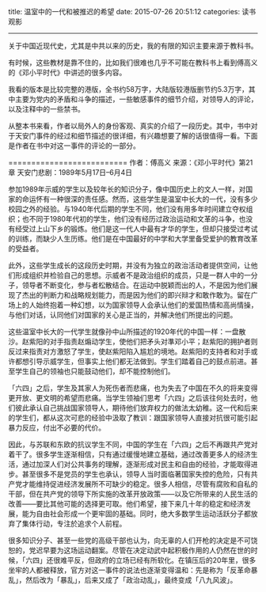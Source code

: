 title: 温室中的一代和被推迟的希望
date: 2015-07-26 20:51:12
categories: 读书观影

---

关于中国近现代史，尤其是中共以来的历史，我的有限的知识主要来源于教科书。


<!--more-->

有时候，这些教材是靠不住的，比如我们很难也几乎不可能在教科书上看到傅高义的《邓小平时代》中讲述的很多内容。

我看的版本是比较完整的港版，全书约58万字，大陆版较港版删节约5.3万字，其中主要为党内的矛盾和斗争的描述，一些敏感事件的细节介绍，对领导人的评论，以及注释中的一些禁书。

从整本书来看，作者以局外人的身份客观、真实的介绍了一段历史。其中，书中对于天安门事件的经过和细节描述的很详细，有兴趣想要了解的话很值得一看。下面是作者在书中对这一事件的评论的一部分。

==========================
作者：傅高义
来源：《邓小平时代》第21章 天安门悲剧：1989年5月17日–6月4日

参加1989年示威的学生以及较年长的知识分子，像中国历史上的文人一样，对国家的命运怀有一种很深的责任感。然而，这些学生是温室中长大的一代，没有多少校园之外的经验。与1940年代后期的学生不同，他们没有用多年时间建立夺权组织；也不同于1980年代初的学生，他们没有经历过政治运动和文革的斗争，也没有经受过上山下乡的锻炼。他们是这一代人中最有才华的学生，但却只接受过考试的训练，而缺少人生历练。他们是在中国最好的中学和大学里备受爱护的教育改革的受益者。

此外，这些学生成长的这段历史时期，并没有为独立的政治活动者提供空间，让他们形成组织并检验自己的思想。示威者不是政治组织的成员，只是一群人中的一分子，领导者不断变化，参与者松散结合。在运动中脱颖而出的人，不是因为他们展现了杰出的判断力和战略规划能力，而是因为他们的即兴辩才和敢作敢为。留在广场上的人始终抱着一种幻想，以为国家领导人会承认他们的爱国热情和高尚情操，与他们对话，认同他们对国家的关心是正当的，并解决他们所提出的问题。

这些温室中长大的一代学生就像孙中山所描述的1920年代的中国一样：一盘散沙。赵紫阳的对手指责赵煽动学生，使他们把矛头对準邓小平；赵紫阳的拥护者则反过来指责对方激怒了学生，使赵紫阳陷入尴尬的境地。赵紫阳的支持者和对手或许都想引导示威学生，但事实上他们都无法做到。学生们踏着自己的鼓点前进。甚至学生自己的领袖也只能鼓动他们，却不能控制他们。

「六四」之后，学生及其家人为死伤者而悲痛，也为失去了中国在不久的将来变得更开放、更文明的希望而悲痛。当学生领袖们思考「六四」之后该往何处去时，他们彼此承认自己挑战国家领导人，期待他们放弃权力的做法太幼稚。这一代和后来的学生们，都从这次可悲的经验中汲取了教训：跟国家领导人直接对抗很可能引起暴力反应，付出不必要的代价。

因此，与苏联和东欧的抗议学生不同，中国的学生在「六四」之后不再跟共产党对着干了。很多学生逐渐相信，只有通过缓慢地建立基础，通过改善更多人的经济生活，通过加深人们对公共事务的理解，逐渐形成对民主和自由的经验，才能取得进步。甚至很多不是党员的学生也承认，领导人当时面临著国家失控的危险，只有共产党才能维持促进经济发展所不可缺少的稳定。很多人相信，尽管有腐败和自私的干部，但在共产党的领导下所实施的改革开放政策——以及它所带来的人民生活的改善——要比其他可能的选择更可取。他们希望，接下来几十年的稳定和经济发展，能为自由社会形成一个更牢固的基础。同时，绝大多数学生运动活跃分子都放弃了集体行动，专注於追求个人前程。

很多知识分子、甚至一些党的高级干部也认为，向无辜的人们开枪的决定是不可饶恕的，党迟早要为这场运动翻案。尽管在决定动武中起积极作用的人仍然在世的时候，「六四」还很难平反，但政府的立场已经有所软化。在镇压后的20年里，很多坐牢的人都被释放，官方对这一事件的说法也逐渐变得温和：先是称为「反革命暴乱」，然后改为「暴乱」，后来又成了「政治动乱」，最终变成「八九风波」。